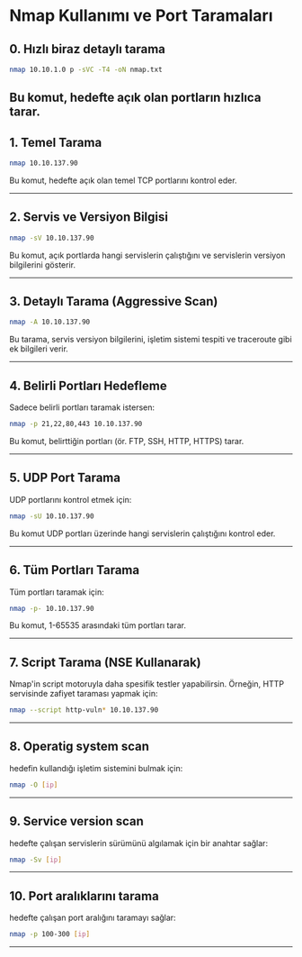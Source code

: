 # Nmap Kullanımı ve Port Taramaları


## 0. **Hızlı biraz detaylı tarama**
```bash
nmap 10.10.1.0 p -sVC -T4 -oN nmap.txt
```
Bu komut, hedefte açık olan portların hızlıca tarar.
---


## 1. **Temel Tarama**
```bash
nmap 10.10.137.90
```
Bu komut, hedefte açık olan temel TCP portlarını kontrol eder.

---

## 2. **Servis ve Versiyon Bilgisi**
```bash
nmap -sV 10.10.137.90
```
Bu komut, açık portlarda hangi servislerin çalıştığını ve servislerin versiyon bilgilerini gösterir.

---

## 3. **Detaylı Tarama (Aggressive Scan)**
```bash
nmap -A 10.10.137.90
```
Bu tarama, servis versiyon bilgilerini, işletim sistemi tespiti ve traceroute gibi ek bilgileri verir.

---

## 4. **Belirli Portları Hedefleme**
Sadece belirli portları taramak istersen:
```bash
nmap -p 21,22,80,443 10.10.137.90
```
Bu komut, belirttiğin portları (ör. FTP, SSH, HTTP, HTTPS) tarar.

---

## 5. **UDP Port Tarama**
UDP portlarını kontrol etmek için:
```bash
nmap -sU 10.10.137.90
```
Bu komut UDP portları üzerinde hangi servislerin çalıştığını kontrol eder.

---

## 6. **Tüm Portları Tarama**
Tüm portları taramak için:
```bash
nmap -p- 10.10.137.90
```
Bu komut, 1-65535 arasındaki tüm portları tarar.

---

## 7. **Script Tarama (NSE Kullanarak)**
Nmap'in script motoruyla daha spesifik testler yapabilirsin. Örneğin, HTTP servisinde zafiyet taraması yapmak için:
```bash
nmap --script http-vuln* 10.10.137.90
```

---
## 8. **Operatig system scan**
hedefin kullandığı işletim sistemini bulmak için:
```bash
nmap -O [ip]
```


---
## 9. **Service version scan**
hedefte çalışan servislerin sürümünü algılamak için bir anahtar sağlar:
```bash
nmap -Sv [ip]
```

---
## 10. **Port aralıklarını tarama**
hedefte çalışan port aralığını taramayı sağlar:
```bash
nmap -p 100-300 [ip]
```
---

